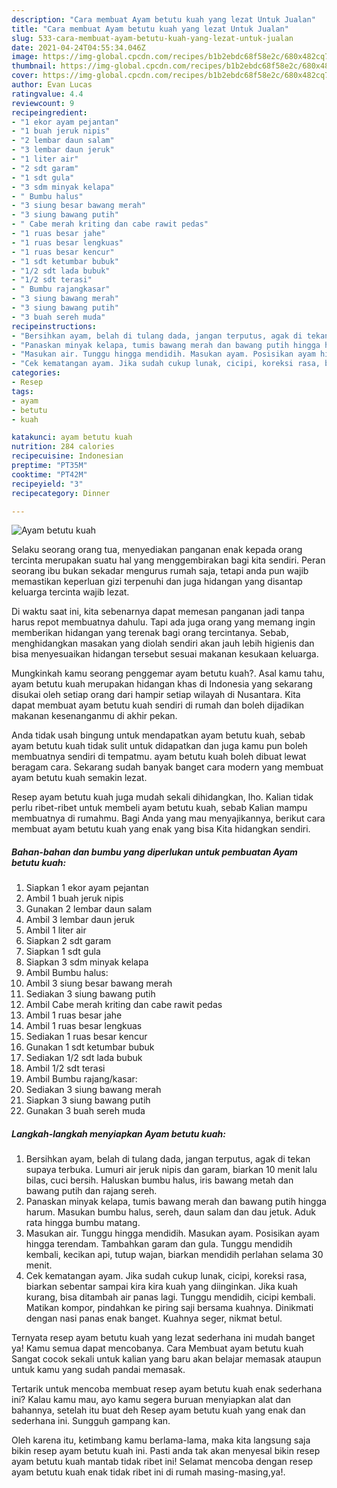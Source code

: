 ```yaml
---
description: "Cara membuat Ayam betutu kuah yang lezat Untuk Jualan"
title: "Cara membuat Ayam betutu kuah yang lezat Untuk Jualan"
slug: 533-cara-membuat-ayam-betutu-kuah-yang-lezat-untuk-jualan
date: 2021-04-24T04:55:34.046Z
image: https://img-global.cpcdn.com/recipes/b1b2ebdc68f58e2c/680x482cq70/ayam-betutu-kuah-foto-resep-utama.jpg
thumbnail: https://img-global.cpcdn.com/recipes/b1b2ebdc68f58e2c/680x482cq70/ayam-betutu-kuah-foto-resep-utama.jpg
cover: https://img-global.cpcdn.com/recipes/b1b2ebdc68f58e2c/680x482cq70/ayam-betutu-kuah-foto-resep-utama.jpg
author: Evan Lucas
ratingvalue: 4.4
reviewcount: 9
recipeingredient:
- "1 ekor ayam pejantan"
- "1 buah jeruk nipis"
- "2 lembar daun salam"
- "3 lembar daun jeruk"
- "1 liter air"
- "2 sdt garam"
- "1 sdt gula"
- "3 sdm minyak kelapa"
- " Bumbu halus"
- "3 siung besar bawang merah"
- "3 siung bawang putih"
- " Cabe merah kriting dan cabe rawit pedas"
- "1 ruas besar jahe"
- "1 ruas besar lengkuas"
- "1 ruas besar kencur"
- "1 sdt ketumbar bubuk"
- "1/2 sdt lada bubuk"
- "1/2 sdt terasi"
- " Bumbu rajangkasar"
- "3 siung bawang merah"
- "3 siung bawang putih"
- "3 buah sereh muda"
recipeinstructions:
- "Bersihkan ayam, belah di tulang dada, jangan terputus, agak di tekan supaya terbuka. Lumuri air jeruk nipis dan garam, biarkan 10 menit lalu bilas, cuci bersih. Haluskan bumbu halus, iris bawang metah dan bawang putih dan rajang sereh."
- "Panaskan minyak kelapa, tumis bawang merah dan bawang putih hingga harum. Masukan bumbu halus, sereh, daun salam dan dau jetuk. Aduk rata hingga bumbu matang."
- "Masukan air. Tunggu hingga mendidih. Masukan ayam. Posisikan ayam hingga terendam. Tambahkan garam dan gula. Tunggu mendidih kembali, kecikan api, tutup wajan, biarkan mendidih perlahan selama 30 menit."
- "Cek kematangan ayam. Jika sudah cukup lunak, cicipi, koreksi rasa, biarkan sebentar sampai kira kira kuah yang diinginkan. Jika kuah kurang, bisa ditambah air panas lagi. Tunggu mendidih, cicipi kembali. Matikan kompor, pindahkan ke piring saji bersama kuahnya. Dinikmati dengan nasi panas enak banget. Kuahnya seger, nikmat betul."
categories:
- Resep
tags:
- ayam
- betutu
- kuah

katakunci: ayam betutu kuah 
nutrition: 284 calories
recipecuisine: Indonesian
preptime: "PT35M"
cooktime: "PT42M"
recipeyield: "3"
recipecategory: Dinner

---
```



![Ayam betutu kuah](https://img-global.cpcdn.com/recipes/b1b2ebdc68f58e2c/680x482cq70/ayam-betutu-kuah-foto-resep-utama.jpg)

Selaku seorang orang tua, menyediakan panganan enak kepada orang tercinta merupakan suatu hal yang menggembirakan bagi kita sendiri. Peran seorang ibu bukan sekadar mengurus rumah saja, tetapi anda pun wajib memastikan keperluan gizi terpenuhi dan juga hidangan yang disantap keluarga tercinta wajib lezat.

Di waktu  saat ini, kita sebenarnya dapat memesan panganan jadi tanpa harus repot membuatnya dahulu. Tapi ada juga orang yang memang ingin memberikan hidangan yang terenak bagi orang tercintanya. Sebab, menghidangkan masakan yang diolah sendiri akan jauh lebih higienis dan bisa menyesuaikan hidangan tersebut sesuai makanan kesukaan keluarga. 



Mungkinkah kamu seorang penggemar ayam betutu kuah?. Asal kamu tahu, ayam betutu kuah merupakan hidangan khas di Indonesia yang sekarang disukai oleh setiap orang dari hampir setiap wilayah di Nusantara. Kita dapat membuat ayam betutu kuah sendiri di rumah dan boleh dijadikan makanan kesenanganmu di akhir pekan.

Anda tidak usah bingung untuk mendapatkan ayam betutu kuah, sebab ayam betutu kuah tidak sulit untuk didapatkan dan juga kamu pun boleh membuatnya sendiri di tempatmu. ayam betutu kuah boleh dibuat lewat beragam cara. Sekarang sudah banyak banget cara modern yang membuat ayam betutu kuah semakin lezat.

Resep ayam betutu kuah juga mudah sekali dihidangkan, lho. Kalian tidak perlu ribet-ribet untuk membeli ayam betutu kuah, sebab Kalian mampu membuatnya di rumahmu. Bagi Anda yang mau menyajikannya, berikut cara membuat ayam betutu kuah yang enak yang bisa Kita hidangkan sendiri.

<!--inarticleads1-->

##### Bahan-bahan dan bumbu yang diperlukan untuk pembuatan Ayam betutu kuah:

1. Siapkan 1 ekor ayam pejantan
1. Ambil 1 buah jeruk nipis
1. Gunakan 2 lembar daun salam
1. Ambil 3 lembar daun jeruk
1. Ambil 1 liter air
1. Siapkan 2 sdt garam
1. Siapkan 1 sdt gula
1. Siapkan 3 sdm minyak kelapa
1. Ambil  Bumbu halus:
1. Ambil 3 siung besar bawang merah
1. Sediakan 3 siung bawang putih
1. Ambil  Cabe merah kriting dan cabe rawit pedas
1. Ambil 1 ruas besar jahe
1. Ambil 1 ruas besar lengkuas
1. Sediakan 1 ruas besar kencur
1. Gunakan 1 sdt ketumbar bubuk
1. Sediakan 1/2 sdt lada bubuk
1. Ambil 1/2 sdt terasi
1. Ambil  Bumbu rajang/kasar:
1. Sediakan 3 siung bawang merah
1. Siapkan 3 siung bawang putih
1. Gunakan 3 buah sereh muda




<!--inarticleads2-->

##### Langkah-langkah menyiapkan Ayam betutu kuah:

1. Bersihkan ayam, belah di tulang dada, jangan terputus, agak di tekan supaya terbuka. Lumuri air jeruk nipis dan garam, biarkan 10 menit lalu bilas, cuci bersih. Haluskan bumbu halus, iris bawang metah dan bawang putih dan rajang sereh.
1. Panaskan minyak kelapa, tumis bawang merah dan bawang putih hingga harum. Masukan bumbu halus, sereh, daun salam dan dau jetuk. Aduk rata hingga bumbu matang.
1. Masukan air. Tunggu hingga mendidih. Masukan ayam. Posisikan ayam hingga terendam. Tambahkan garam dan gula. Tunggu mendidih kembali, kecikan api, tutup wajan, biarkan mendidih perlahan selama 30 menit.
1. Cek kematangan ayam. Jika sudah cukup lunak, cicipi, koreksi rasa, biarkan sebentar sampai kira kira kuah yang diinginkan. Jika kuah kurang, bisa ditambah air panas lagi. Tunggu mendidih, cicipi kembali. Matikan kompor, pindahkan ke piring saji bersama kuahnya. Dinikmati dengan nasi panas enak banget. Kuahnya seger, nikmat betul.




Ternyata resep ayam betutu kuah yang lezat sederhana ini mudah banget ya! Kamu semua dapat mencobanya. Cara Membuat ayam betutu kuah Sangat cocok sekali untuk kalian yang baru akan belajar memasak ataupun untuk kamu yang sudah pandai memasak.

Tertarik untuk mencoba membuat resep ayam betutu kuah enak sederhana ini? Kalau kamu mau, ayo kamu segera buruan menyiapkan alat dan bahannya, setelah itu buat deh Resep ayam betutu kuah yang enak dan sederhana ini. Sungguh gampang kan. 

Oleh karena itu, ketimbang kamu berlama-lama, maka kita langsung saja bikin resep ayam betutu kuah ini. Pasti anda tak akan menyesal bikin resep ayam betutu kuah mantab tidak ribet ini! Selamat mencoba dengan resep ayam betutu kuah enak tidak ribet ini di rumah masing-masing,ya!.

